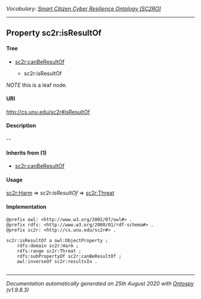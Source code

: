 _Vocabulary: [Smart Citizen Cyber Resilience Ontology (SC2RO)](index.md)_

---








## Property sc2r:isResultOf


#### Tree


* [sc2r:canBeResultOf](prop-sc2rcanberesultof.md)

    * sc2r:isResultOf





*NOTE* this is a leaf node.


#### URI
http://cs.unu.edu/sc2r#isResultOf

#### Description
--


#### Inherits from (1)

- [sc2r:canBeResultOf](prop-sc2rcanberesultof.md)




#### Usage


[sc2r:Harm](class-sc2rharm.md)
=&gt;&nbsp;_sc2r:isResultOf_&nbsp;=&gt;&nbsp;[sc2r:Threat](class-sc2rthreat.md)

#### Implementation
```
@prefix owl: <http://www.w3.org/2002/07/owl#> .
@prefix rdfs: <http://www.w3.org/2000/01/rdf-schema#> .
@prefix sc2r: <http://cs.unu.edu/sc2r#> .

sc2r:isResultOf a owl:ObjectProperty ;
    rdfs:domain sc2r:Harm ;
    rdfs:range sc2r:Threat ;
    rdfs:subPropertyOf sc2r:canBeResultOf ;
    owl:inverseOf sc2r:resultsIn .


```










---

_Documentation automatically generated on 25th August 2020 with [Ontospy](http://lambdamusic.github.io/Ontospy/ "Open") (v1.9.8.3)_
